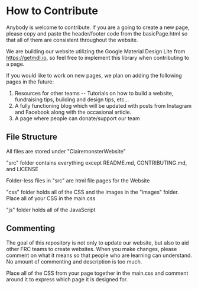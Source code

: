 # How to Contribute

Anybody is welcome to contribute.  If you are a going to create a new page, please copy and paste the header/footer code from the basicPage.html so that all of them are consistent throughout the website.

We are building our website utilizing the Google Material Design Lite from https://getmdl.io, so feel free to implement this library when contributing to a page.

If you would like to work on new pages, we plan on adding the following pages in the future:

1. Resources for other teams -- Tutorials on how to build a website, fundraising tips, building and design tips, etc...
2. A fully functioning blog which will be updated with posts from Instagram and Facebook along with the occasional article.
3. A page where people can donate/support our team

## File Structure
All files are stored under "ClairemonsterWebsite"

"src" folder contains everything except README.md, CONTRIBUTING.md, and LICENSE

Folder-less files in "src" are html file pages for the Website

"css" folder holds all of the CSS and the images in the "images" folder.  Place all of your CSS in the main.css

"js" folder holds all of the JavaScript

## Commenting

The goal of this repository is not only to update our website, but also to aid other FRC teams to create websites.  When you make changes, please comment on what it means so that people who are learning can understand.  No amount of commenting and description is too much.

Place all of the CSS from your page together in the main.css and comment around it to express which page it is designed for.
